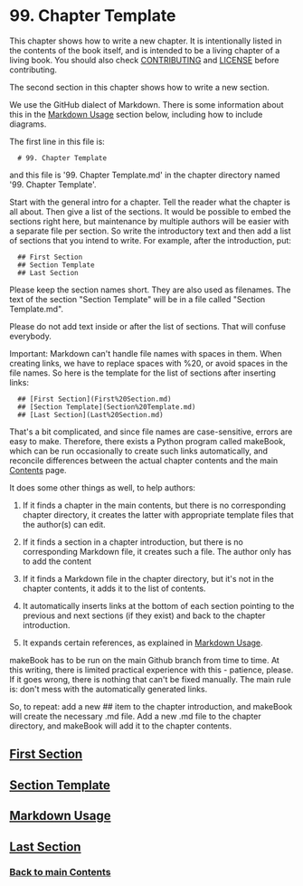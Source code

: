 # 99. Chapter Template

This chapter shows how to write a new chapter. It is intentionally listed in the contents of the book itself, and is intended to be a living chapter of a living book. You should also check [CONTRIBUTING](../CONTRIBUTING.md) and [LICENSE](../LICENSE.md) before contributing.

The second section in this chapter shows how to write a new section.

We use the GitHub dialect of Markdown. There is some information about this in the [<ins>Markdown Usage</ins>](Markdown%20Usage.md) section below, including how to include diagrams.

The first line in this file is:

~~~
  # 99. Chapter Template
~~~

and this file is '99. Chapter Template.md' in the chapter directory named '99. Chapter Template'.

Start with the general intro for a chapter. Tell the reader what the chapter is all about. Then give a list of the sections. It would be possible to embed the sections right here, but maintenance by multiple authors will be easier with a separate file per section. So write the introductory text and then add a list of sections that you intend to write. For example, after the introduction, put:

~~~
  ## First Section
  ## Section Template
  ## Last Section
~~~

Please keep the section names short. They are also used as filenames. The text of the section "Section Template" will be in a file called "Section Template.md".

Please do not add text inside or after the list of sections. That will confuse everybody.

Important: Markdown can't handle file names with spaces in them. When creating links, we have to replace spaces with \%20, or avoid spaces in the file names. So here is the template for the list of sections after inserting links:

~~~
  ## [First Section](First%20Section.md)
  ## [Section Template](Section%20Template.md)
  ## [Last Section](Last%20Section.md)
~~~

That's a bit complicated, and since file names are case-sensitive, errors are easy to make. Therefore, there exists a Python program called makeBook, which can be run occasionally to
create such links automatically, and reconcile differences between the actual chapter contents and the main [Contents](../Contents.md) page.

It does some other things as well, to help authors:

1. If it finds a chapter in the main contents, but there is no corresponding chapter directory, it creates the latter with appropriate template files that the author(s) can edit.

2. If it finds a section in a chapter introduction, but there is no corresponding Markdown file, it creates such a file. The author only has to add the content

3. If it finds a Markdown file in the chapter directory, but it's not in the chapter contents,
it adds it to the list of contents.

4. It automatically inserts links at the bottom of each section pointing to the previous and next sections (if they exist) and back to the chapter introduction.

5. It expands certain references, as explained in [Markdown Usage](Markdown%20Usage.md).

makeBook has to be run on the main Github branch from time to time. At this writing, there is limited practical experience with this - patience, please. If it goes wrong, there is nothing that can't be fixed manually. The main rule is: don't mess with the automatically generated links.

So, to repeat: add a new ## item to the chapter introduction, and makeBook will create the necessary .md file. Add a new .md file to the chapter directory, and makeBook will add it to the chapter contents.

## [First Section](First%20Section.md)
## [Section Template](Section%20Template.md)
## [Markdown Usage](Markdown%20Usage.md)
## [Last Section](Last%20Section.md)

### [<ins>Back to main Contents</ins>](../Contents.md)
